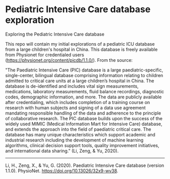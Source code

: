 # Pediatric Intensive Care database exploration
Exploring the Pediatric Intensive Care database

This repo will contain my initial explorations of a pediatric ICU database from a large children's hospital in China.  This database is freely available from Physionet for credentialed users (https://physionet.org/content/picdb/1.1.0/). From the source:

"The Paediatric Intensive Care (PIC) database is a large paediatric-specific, single-center, bilingual database comprising information relating to children admitted to critical care units at a large children’s hospital in China. The database is de-identified and includes vital sign measurements, medications, laboratory measurements, fluid balance recordings, diagnostic codes, demographic information, and more. The data are publicly available after credentialing, which includes completion of a training course on research with human subjects and signing of a data use agreement mandating responsible handling of the data and adherence to the principle of collaborative research. The PIC database builds upon the success of the widely used MIMIC (Medical Information Mart for Intensive Care) database, and extends the approach into the field of paediatric critical care. The database has many unique characteristics which support academic and industrial research including the development of machine learning algorithms, clinical decision support tools, quality improvement initiatives, and international data sharing." (Li, Zeng, & Yu, 2020).

-------------
Li, H., Zeng, X., & Yu, G. (2020). Paediatric Intensive Care database (version 1.1.0). PhysioNet. https://doi.org/10.13026/32x9-wv38.
